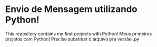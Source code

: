 # Envio de Mensagem utilizando Python!
This repository contains my first projects with Python!
Meus primeiros projetos com Python!
Preciso substituir o arquivo pra versão .py
